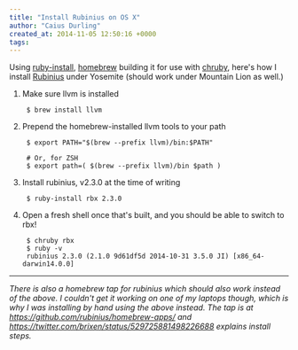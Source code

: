```yaml
---
title: "Install Rubinius on OS X"
author: "Caius Durling"
created_at: 2014-11-05 12:50:16 +0000
tags:
---
```


Using [ruby-install][], [homebrew][] building it for use with [chruby][], here's how I install [Rubinius][] under Yosemite (should work under Mountain Lion as well.)

[ruby-install]: https://github.com/postmodern/ruby-install/
[homebrew]: http://brew.sh/
[chruby]: https://github.com/postmodern/chruby/
[Rubinius]: http://rubini.us/

1. Make sure llvm is installed

        $ brew install llvm

2. Prepend the homebrew-installed llvm tools to your path

        $ export PATH="$(brew --prefix llvm)/bin:$PATH"

        # Or, for ZSH
        $ export path=( $(brew --prefix llvm)/bin $path )

3. Install rubinius, v2.3.0 at the time of writing

        $ ruby-install rbx 2.3.0

4. Open a fresh shell once that's built, and you should be able to switch to rbx!

        $ chruby rbx
        $ ruby -v
        rubinius 2.3.0 (2.1.0 9d61df5d 2014-10-31 3.5.0 JI) [x86_64-darwin14.0.0]

* * *

*There is also a homebrew tap for rubinius which should also work instead of the above. I couldn't get it working on one of my laptops though, which is why I was installing by hand using the above instead. The tap is at <https://github.com/rubinius/homebrew-apps/> and <https://twitter.com/brixen/status/529725881498226688> explains install steps.*
